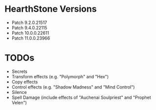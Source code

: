 # HearthStone Versions

- Patch 9.2.0.21517
- Patch 9.4.0.22115
- Patch 10.0.0.22611
- Patch 11.0.0.23966

# TODOs

- Secrets
- Transform effects (e.g. "Polymorph" and "Hex")
- Copy effects
- Control effects (e.g. "Shadow Madness" and "Mind Control")
- Silence
- Spell Damage (include effects of "Auchenai Soulpriest" and "Prophet Velen")
